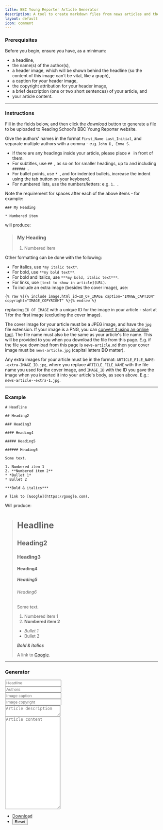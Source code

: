 ```yaml
---
title: BBC Young Reporter Article Generator
description: A tool to create markdown files from news articles and their metadata for uploading to the Reading School BBC Young Reporter website.
layout: default
icon: comment
---
```


### Prerequisites

Before you begin, ensure you have, as a minimum:
* a headline,
* the name(s) of the author(s),
* a header image, which will be shown behind the headline (so the content of this image can't be vital, like a graph),
* a caption for your header image,
* the copyright attribution for your header image,
* a brief description (one or two short sentences) of your article, and
* your article content.

<hr>

### Instructions

Fill in the fields below, and then click the *download* button to generate a file to be uploaded to Reading School's BBC Young Reporter website.

Give the authors' names in the format `First_Name Last_Initial`, and separate multiple authors with a comma - e.g. `John D, Emma S`.

* If there are any headings inside your article, please place `# ` in front of them.
* For subtitles, use `## `, as so on for smaller headings, up to and including `###### `.
* For bullet points, use `* `, and for indented bullets, increase the indent using the tab button on your keyboard.
* For numbered lists, use the numbers/letters: e.g. `1. `.

Note the requirement for spaces after each of the above items - for example:

<pre><code>### My Heading

* Numbered item</code></pre>

will produce:

<blockquote>
<h3>My Heading</h3>

<ol>
    <li>Numbered item</li>
</ol>

</blockquote>

Other formatting can be done with the following:

* For italics, use `*my italic text*`.
* For bold, use `**my bold text**`.
* For bold and italics, use `***my bold, italic text***`.
* For links, use `[text to show in article](URL)`.
* To include an extra image (besides the cover image), use:
<pre><code>{% raw %}{% include image.html id=ID_OF_IMAGE caption="IMAGE_CAPTION" copyright="IMAGE_COPYRIGHT" %}{% endraw %}</code></pre>
replacing `ID_OF_IMAGE` with a unique ID for the image in your article - start at 1 for the first image (excluding the cover image).

The cover image for your article must be a JPEG image, and have the `jpg` file extension. If your image is a PNG, you can [convert it using an online tool](https://png2jpg.com/). The file name must also be the same as your article's file name. This will be provided to you when you download the file from this page. E.g. if the file you download from this page is `news-article.md` then your cover image must be `news-article.jpg` (capital letters **DO** matter).

Any extra images for your article must be in the format: `ARTICLE_FILE_NAME--extra-IMAGE_ID.jpg`, where you replace `ARTICLE_FILE_NAME` with the file name you used for the cover image, and `IMAGE_ID` with the ID you gave the image when you inserted it into your article's body, as seen above. E.g.: `news-article--extra-1.jpg`.

<hr>

###  Example

<pre><code># Headline

## Heading2

### Heading3

#### Heading4

##### Heading5

###### Heading6

Some text.

1. Numbered item 1
2. **Numbered item 2**
* *Bullet 1*
* Bullet 2

***Bold & italics***

A link to [Google](https://google.com).</code></pre>

Will produce:

<blockquote>
<h1>Headline</h1>

<h2>Heading2</h2>

<h3>Heading3</h3>

<h4>Heading4</h4>

<h5>Heading5</h5>

<h6>Heading6</h6>

<p>Some text.</p>

<ol>
    <li>Numbered item 1</li>
    <li><b>Numbered item 2</b></li>
</ol>
<ul>
    <li><i>Bullet 1</i></li>
    <li>Bullet 2</li>
</ul>

<p><b><i>Bold & italics</i></b></p>

A link to <a href="https://google.com">Google</a>.
</blockquote>

<hr>

### Generator

<form onreset="if (!($('form a.submit').hasClass('disabled'))) $('form a.submit').addClass('disabled');">
    <div class="row gtr-uniform">
        <div class="col-6 col-12-xsmall">
            <input type="text" id="headline" placeholder="Headline" />
        </div>
        <div class="col-6 col-12-xsmall">
            <input type="text" id="authors" placeholder="Authors" />
        </div>
        <div class="col-6 col-12-xsmall">
            <input type="text" id="image-caption" placeholder="Image caption" />
        </div>
        <div class="col-6 col-12-xsmall">
            <input type="text" id="image-copyright" placeholder="Image copyright" />
        </div>
        <!-- Break -->
        <div class="col-12">
            <textarea id="article-description" placeholder="Article description" rows="2"></textarea>
        </div>
        <div class="col-12">
            <textarea id="article-content" placeholder="Article content" rows="20"></textarea>
        </div>
        <!-- Break -->
        <div class="col-12">
            <ul class="actions">
                <li><a href="javascript:downloadFile();" class="submit button primary icon fa-download">Download</a></li>
                <li><input type="reset" value="Reset" /></li>
            </ul>
        </div>
    </div>
</form>

<script>
function checkFieldStatuses() {
    var input_elements = $("form input[type='text']");
    var textarea_elements = $("form textarea");
    var elements = $.merge($("form input[type='text']"), $("form textarea"));
    any_empty = false;
    for (var i = 0, element; element = elements[i++];) {
        if (element.value === "") {
            any_empty = true;
            break;
        }
    }
    if (!any_empty && $("form a.submit").hasClass("disabled")) {
        $("form a.submit").removeClass("disabled");
        return "removed class";
    } else if (any_empty && !($("form a.submit").hasClass("disabled"))) {
        $("form a.submit").addClass("disabled");
        return "added class";
    }
}

checkFieldStatuses();
document.addEventListener("mouseup", function(event){
    checkFieldStatuses();
}, true);
$("form").keyup(function(event){
    checkFieldStatuses();
});

function downloadFile(){
    var today = new Date();
    var dd = String(today.getDate()).padStart(2, '0');
    var mm = String(today.getMonth() + 1).padStart(2, '0');
    var yyyy = today.getFullYear();
    var hours = today.getHours();
    var minutes = today.getMinutes();
    var date = yyyy + "-" + mm + "-" + dd + " " + hours + ":" + minutes

    var file_name = $("#headline")[0].value.replace(/[.,\/#!$%\^&\*;:{}=\-_`~()]/g,"").replace(/\s{2,}/g," ").replace(/\s+/g,"-").toLowerCase() + ".md";
    var text = `---
title: '` + $("#headline")[0].value + `'
date: ` + date + `
authors: ` + $("#authors")[0].value + `
image-caption: ` + $("#image-caption")[0].value + `
copyright: ` + $("#image-copyright")[0].value + `
description: ` + $("#article-description")[0].value + `
---

` + $("#article-content")[0].value;

    var element = document.createElement("a");
    element.setAttribute("href", "data:text/plain;charset=utf-8," + encodeURIComponent(text));
    element.setAttribute("download", file_name);

    element.style.display = "none";
    document.body.appendChild(element);

    element.click();

    document.body.removeChild(element);
}

$("form input[type='text']").keypress(function(event) {
    if (event.defaultPrevented) {
        return;
    }

    if (event.key === "Enter") {
        event.preventDefault();
    }
});
</script>

<style>
blockquote {
    font-style: normal;
}
</style>